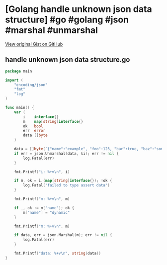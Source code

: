 # [Golang handle unknown json data structure] #go #golang #json #marshal #unmarshal

[View original Gist on GitHub](https://gist.github.com/Integralist/040909cecc68ee0e2f1dd5b91e5cafb6)

## handle unknown json data structure.go

```go
package main

import (
	"encoding/json"
	"fmt"
	"log"
)

func main() {
	var (
		i    interface{}
		m    map[string]interface{}
		ok   bool
		err  error
		data []byte
	)

	data = []byte(`{"name":"example", "foo":123, "bar":true, "baz":"something"}`)
	if err = json.Unmarshal(data, &i); err != nil {
		log.Fatal(err)
	}

	fmt.Printf("i: %+v\n", i)

	if m, ok = i.(map[string]interface{}); !ok {
		log.Fatal("failed to type assert data")
	}

	fmt.Printf("m: %+v\n", m)

	if _, ok := m["name"]; ok {
		m["name"] = "dynamic"
	}

	fmt.Printf("m: %+v\n", m)

	if data, err = json.Marshal(m); err != nil {
		log.Fatal(err)
	}

	fmt.Printf("data: %+v\n", string(data))
}
```

